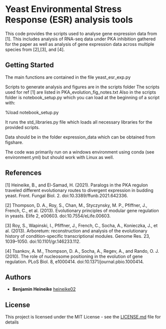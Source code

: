 # Yeast Environmental Stress Response (ESR) analysis tools

This code provides the scripts used to analyse gene expression data from [1].  This includes analysis of RNA-seq data under PKA inhibition gathered for the paper as well as analysis of gene expression data across multiple species from [2],[3], and [4].  

## Getting Started

The main functions are contained in the file yeast_esr_exp.py

Scripts to generate analysis and figures are in the scripts folder
The scripts used for ref [1] are listed in PKA_evolution_fig_notes.txt
Also in the scripts folder is notebook_setup.py which you can load at the beginning of a script with: 

%load notebook_setup.py

It runs the std_libraries.py file which loads all necessary libraries for the provided scripts. 

Data should be in the folder expression_data which can be obtained from figshare.  

The code was primarily run on a windows environment using conda (see environment.yml) but should work with Linux as well. 

## References

[1] Heineike, B., and El-Samad, H. (2021). Paralogs in the PKA regulon traveled different evolutionary routes to divergent expression in budding yeast. Front. Fungal Biol. 2. doi:10.3389/ffunb.2021.642336.

[2] Thompson, D. A., Roy, S., Chan, M., Styczynsky, M. P., Pfiffner, J., French, C., et al. (2013). Evolutionary principles of modular gene regulation in yeasts. Elife 2, e00603. doi:10.7554/eLife.00603.

[3] Roy, S., Wapinski, I., Pfiffner, J., French, C., Socha, A., Konieczka, J., et al. (2013). Arboretum: reconstruction and analysis of the evolutionary history of condition-specific transcriptional modules. Genome Res. 23, 1039–1050. doi:10.1101/gr.146233.112.

[4] Tsankov, A. M., Thompson, D. A., Socha, A., Regev, A., and Rando, O. J. (2010). The role of nucleosome positioning in the evolution of gene regulation. PLoS Biol. 8, e1000414. doi:10.1371/journal.pbio.1000414.


## Authors

* **Benjamin Heineike** [heineike02](https://github.com/heineike02)


## License

This project is licensed under the MIT License - see the [LICENSE.md](LICENSE.md) file for details
